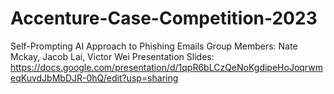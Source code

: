 # Accenture-Case-Competition-2023
Self-Prompting AI Approach to Phishing Emails
Group Members: Nate Mckay, Jacob Lai, Victor Wei
Presentation Slides: https://docs.google.com/presentation/d/1qpR6bLCzQeNoKgdipeHoJoqrwmeqKuvdJbMbDJR-0hQ/edit?usp=sharing
